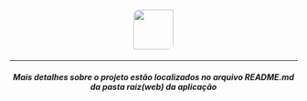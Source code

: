 <h1 align="center">
     <img height="70" style="border-radius: 10px 0 10px" src="https://res.cloudinary.com/lucasbbueno/image/upload/v1596768222/logo_ezo3ui.svg">
</h1>

---

<h5 align="center">
  Mais detalhes sobre o projeto estão localizados no arquivo README.md da pasta raiz(web) da aplicação
</h5>

